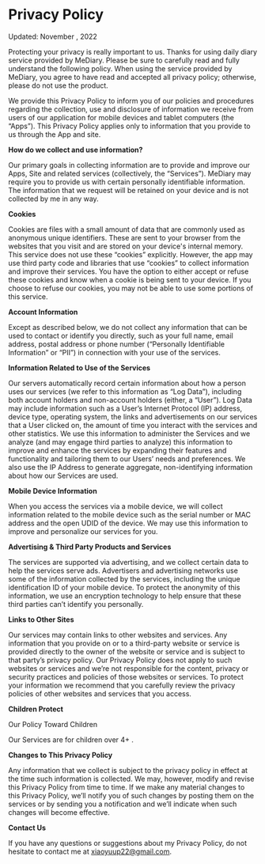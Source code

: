 # Privacy Policy
Updated: November , 2022


Protecting your privacy is really important to us. Thanks for using daily diary service provided by MeDiary. Please be sure to carefully read and fully understand the following policy. When using the service provided by MeDiary, you agree to have read and accepted all privacy policy; otherwise, please do not use the product.

We provide this Privacy Policy to inform you of our policies and procedures regarding the collection, use and disclosure of information we receive from users of our application for mobile devices and tablet computers (the “Apps”). This Privacy Policy applies only to information that you provide to us through the App and site.



**How do we collect and use information?**

 Our primary goals in collecting information are to provide and improve our Apps, Site and related services (collectively, the “Services”).  MeDiary may require you to provide us with certain personally identifiable information. The information that we request will be retained on your device and is not collected by me in any way.



**Cookies**

 Cookies are files with a small amount of data that are commonly used as anonymous unique identifiers. These are sent to your browser from the websites that you visit and are stored on your device's internal memory. This service does not use these “cookies” explicitly. However, the app may use third party code and libraries that use “cookies” to collect information and improve their services. You have the option to either accept or refuse these cookies and know when a cookie is being sent to your device. If you choose to refuse our cookies, you may not be able to use some portions of this service.



**Account Information**

 Except as described below, we do not collect any information that can be used to contact or identify you directly, such as your full name, email address, postal address or phone number (“Personally Identifiable Information” or “PII”) in connection with your use of the services.



**Information Related to Use of the Services**

 Our servers automatically record certain information about how a person uses our services (we refer to this information as “Log Data”), including both account holders and non-account holders (either, a “User”). Log Data may include information such as a Userʼs Internet Protocol (IP) address, device type, operating system, the links and advertisements on our services that a User clicked on, the amount of time you interact with the services and other statistics. We use this information to administer the Services and we analyze (and may engage third parties to analyze) this information to improve and enhance the services by expanding their features and functionality and tailoring them to our Usersʼ needs and preferences. We also use the IP Address to generate aggregate, non-identifying information about how our Services are used.



**Mobile Device Information**

 When you access the services via a mobile device, we will collect information related to the mobile device such as the serial number or MAC address and the open UDID of the device. We may use this information to improve and personalize our services for you.



**Advertising & Third Party Products and Services**

 The services are supported via advertising, and we collect certain data to help the services serve ads. Advertisers and advertising networks use some of the information collected by the services, including the unique identification ID of your mobile device. To protect the anonymity of this information, we use an encryption technology to help ensure that these third parties canʼt identify you personally. 



**Links to Other Sites**

 Our services may contain links to other websites and services. Any information that you provide on or to a third-party website or service is provided directly to the owner of the website or service and is subject to that party’s privacy policy. Our Privacy Policy does not apply to such websites or services and weʼre not responsible for the content, privacy or security practices and policies of those websites or services. To protect your information we recommend that you carefully review the privacy policies of other websites and services that you access.



**Children Protect**

Our Policy Toward Children

Our Services are for children over 4+ .



**Changes to This Privacy Policy**

 Any information that we collect is subject to the privacy policy in effect at the time such information is collected. We may, however, modify and revise this Privacy Policy from time to time. If we make any material changes to this Privacy Policy, weʼll notify you of such changes by posting them on the services or by sending you a notification and weʼll indicate when such changes will become effective.



**Contact Us**

 If you have any questions or suggestions about my Privacy Policy, do not hesitate to contact me at xiaoyuup22@gmail.com.
